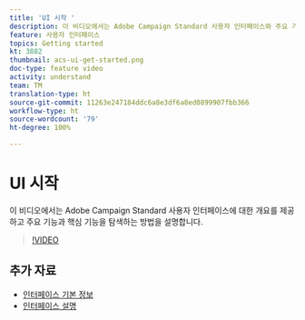 ```yaml
---
title: 'UI 시작 '
description: 이 비디오에서는 Adobe Campaign Standard 사용자 인터페이스와 주요 기능 및 핵심 기능에 대한 개요를 제공합니다.
feature: 사용자 인터페이스
topics: Getting started
kt: 3882
thumbnail: acs-ui-get-started.png
doc-type: feature video
activity: understand
team: TM
translation-type: ht
source-git-commit: 11263e247184ddc6a8e3df6a8ed0899907fbb366
workflow-type: ht
source-wordcount: '79'
ht-degree: 100%

---
```



# UI 시작

이 비디오에서는 Adobe Campaign Standard 사용자 인터페이스에 대한 개요를 제공하고 주요 기능과 핵심 기능을 탐색하는 방법을 설명합니다.

>[!VIDEO](https://video.tv.adobe.com/v/18469?quality=12)

## 추가 자료

* [인터페이스 기본 정보](https://experienceleague.adobe.com/docs/campaign-standard/using/getting-started/discovering-the-interface/about-the-interface.html?lang=ko)
* [인터페이스 설명](https://experienceleague.adobe.com/docs/campaign-standard/using/getting-started/discovering-the-interface/interface-description.html?lang=ko)
